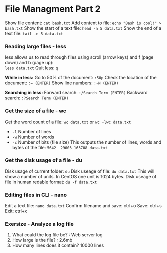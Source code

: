 # File Managment Part 2

Show file content: `cat bash.txt`
Add content to file: `echo "Bash is cool!" >  bash.txt`
Show the start of a text file: `head -n 5 data.txt`
Show the end of a text file: `tail -n 5 data.txt`

### Reading large files - less

less allows us to read through files using scroll (arrow keys) and f (page down) and b (page up): <br>
`less data.txt`
Quit less: `q`

**While in less:**
Go to 50% of the document: `:50p`
Check the location of the document: `:= (ENTER)`
Show line numbers: `:-N (ENTER)`

**Searching in less:**
Forward search: `:/Search Term (ENTER)`
Backward search: `:?Search Term (ENTER)`

### Get the size of a file - wc

Get the word count of a file: `wc data.txt` or `wc -lwc data.txt`<br>

- `-l` Number of lines
- `-w` Number of words
- `-c` Number of bits (file size)
  This outputs the number of lines, words and bytes of the file:
  `5642  29003 163708 data.txt`

### Get the disk usage of a file - du

Disk usage of current folder: `du`
Disk useage of file: `du data.txt`
This will show a number of units. In CentOS one unit is 1024 bytes.
Disk useage of file in human redable format: `du -f data.txt`

### Editing files in CLI - nano

Edit a text file: `nano data.txt`
Confirm filename and save: ctrl+o
Save: ctrl+s
Exit: ctrl+x

### Exersize - Analyze a log file

1. What could the log file be? : Web server log
2. How large is the file? : 2.6mb
3. How many lines does it contain? 10000 lines
